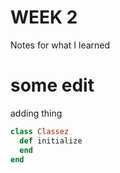 # WEEK 2
Notes for what I learned
# some edit
adding thing
```ruby
class Classez
  def initialize
  end
end
```
